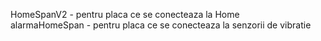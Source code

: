 HomeSpanV2 - pentru placa ce se conecteaza la Home\
alarmaHomeSpan - pentru placa ce se conecteaza la senzorii de vibratie

